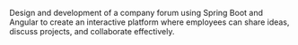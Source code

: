 Design and development of a company forum using Spring Boot and Angular to create an interactive platform where employees can share ideas, discuss projects, and collaborate effectively.

